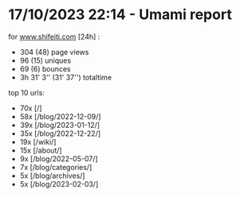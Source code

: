 # 17/10/2023 22:14 - Umami report
for www.shifeiti.com [24h] :

 - 304 (48) page views
 - 96 (15) uniques
 - 69 (6) bounces
 - 3h 31' 3'' (31' 37'') totaltime


top 10 urls:
 - 70x [/]
 - 58x [/blog/2022-12-09/]
 - 39x [/blog/2023-01-12/]
 - 35x [/blog/2022-12-22/]
 - 19x [/wiki/]
 - 15x [/about/]
 - 9x [/blog/2022-05-07/]
 - 7x [/blog/categories/]
 - 5x [/blog/archives/]
 - 5x [/blog/2023-02-03/]


